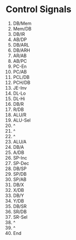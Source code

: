 # Control Signals

1. DB/Mem
1. Mem/DB
1. DB/IR
1. AB/DP
1. DB/ARL
1. DB/ARH
1. AR/AB
1. AB/PC
1. PC-En
1. PC/AB
1. PCL/DB
1. PCH/DB
1. JE-Inv
1. DL-Lo
1. DL-Hi
1. DB/R
1. R/DB
1. ALU/R
1. ALU-Sel
1. ^
1. ^
1. ^
1. ALU/A
1. DB/A
1. A/DB
1. SP-Inc
1. SP-Dec
1. DB/SP
1. SP/DB
1. SP/AB
1. DB/X
1. X/DB
1. DB/Y
1. Y/DB
1. DB/SR
1. SR/DB
1. SR-Sel
1. ^
1. ^
1. End